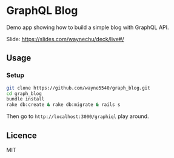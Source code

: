 # GraphQL Blog

Demo app showing how to build a simple blog with GraphQL API.

Slide: https://slides.com/waynechu/deck/live#/

## Usage

### Setup

```sh
git clone https://github.com/wayne5540/graph_blog.git
cd graph_blog
bundle install
rake db:create & rake db:migrate & rails s
```

Then go to `http://localhost:3000/graphiql` play around.

## Licence

MIT
